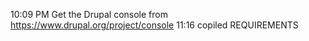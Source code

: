 10:09 PM Get the Drupal console from <https://www.drupal.org/project/console>
11:16 copiled REQUIREMENTS
